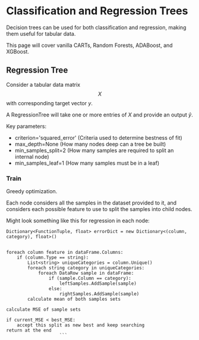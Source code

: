 # Classification and Regression Trees

Decision trees can be used for both classification and regression, making them useful for tabular data.

This page will cover vanilla CARTs, Random Forests, ADABoost, and XGBoost.

## Regression Tree

Consider a tabular data matrix $$X$$ with corresponding target vector $y$.

A RegressionTree will take one or more entries of $X$ and provide an output $\hat{y}$.

Key parameters:
- criterion='squared_error' (Criteria used to determine bestness of fit)
- max_depth=None (How many nodes deep can a tree be built)
- min_samples_split=2 (How many samples are required to split an internal node)
- min_samples_leaf=1 (How many samples must be in a leaf)

### Train

Greedy optimization. 

Each node considers all the samples in the dataset provided to it, and considers each possible feature to use to split the samples into child nodes.

Might look something like this for regression in each node:


```
Dictionary<FunctionTuple, float> errorDict = new Dictionary<(column, category), float>()


foreach column feature in dataFrame.Columns:
	if (column.Type == string):
		List<string> uniqueCategories = column.Unique()
		foreach string category in uniqueCategories:
			foreach DataRow sample in dataFrame:	
				if (sample.Column == category):
					leftSamples.AddSample(sample)
				else:
					rightSamples.AddSample(sample)
	    calculate mean of both samples sets

calculate MSE of sample sets

if current_MSE < best_MSE:
    accept this split as new best and keep searching
return at the end
					```
